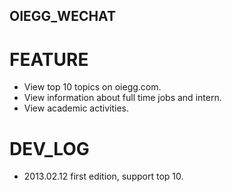 OIEGG_WECHAT
------------

FEATURE
=======
* View top 10 topics on oiegg.com.  
* View information about full time jobs and intern.  
* View academic activities.  

DEV_LOG
=======
* 2013.02.12 first edition, support top 10.  
